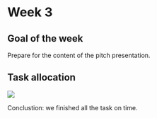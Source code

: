 # Week 3

## Goal of the week
Prepare for the content of the pitch presentation.

## Task allocation
![](https://github.cs.adelaide.edu.au/MCI-projects-2022/Team-05/blob/master/Week-03/task%20image/Screen%20Shot%202022-03-15%20at%2021.03.31.png)

Conclustion: we finished all the task on time.
